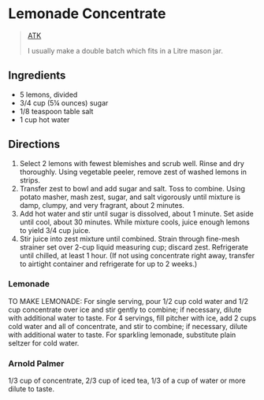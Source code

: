 # Lemonade Concentrate

> [ATK](https://www.americastestkitchen.com/articles/3253-a-new-way-with-lemonade)
>
> I usually make a double batch which fits in a Litre mason jar.

## Ingredients

- 5 lemons, divided
- 3/4 cup (5¼ ounces) sugar
- 1/8 teaspoon table salt
- 1 cup hot water

## Directions

1. Select 2 lemons with fewest blemishes and scrub well. Rinse and dry
   thoroughly. Using vegetable peeler, remove zest of washed lemons in strips.
2. Transfer zest to bowl and add sugar and salt. Toss to combine. Using potato
   masher, mash zest, sugar, and salt vigorously until mixture is damp, clumpy,
   and very fragrant, about 2 minutes.
3. Add hot water and stir until sugar is dissolved, about 1 minute. Set aside
   until cool, about 30 minutes. While mixture cools, juice enough lemons to yield
   3/4 cup juice.
4. Stir juice into zest mixture until combined. Strain through fine-mesh strainer
   set over 2-cup liquid measuring cup; discard zest. Refrigerate until chilled,
   at least 1 hour. (If not using concentrate right away, transfer to airtight
   container and refrigerate for up to 2 weeks.)

### Lemonade

TO MAKE LEMONADE: For single serving, pour 1/2 cup cold water and 1/2 cup
concentrate over ice and stir gently to combine; if necessary, dilute with
additional water to taste.
For 4 servings, fill pitcher with ice, add 2 cups cold water and all of
concentrate, and stir to combine; if necessary, dilute with additional water
to taste. For sparkling lemonade, substitute plain seltzer for cold water.

### Arnold Palmer

1/3 cup of concentrate, 2/3 cup of iced tea, 1/3 of a cup of water or more
dilute to taste.
